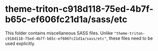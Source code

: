 # theme-triton-c918d118-75ed-4b7f-b65c-ef606fc21d1a/sass/etc

This folder contains miscellaneous SASS files. Unlike `"theme-triton-c918d118-75ed-4b7f-b65c-ef606fc21d1a/sass/etc"`, these files
need to be used explicitly.
